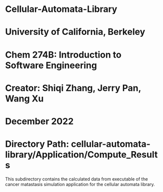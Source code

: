 # Cellular-Automata-Library
# University of California, Berkeley
# Chem 274B: Introduction to Software Engineering
# Creator: Shiqi Zhang, Jerry Pan, Wang Xu
# December 2022
# Directory Path: cellular-automata-library/Application/Compute_Results

 This subdirectory contains the calculated data from
 executable of the cancer matastasis simulation application for the
 cellular automata library.